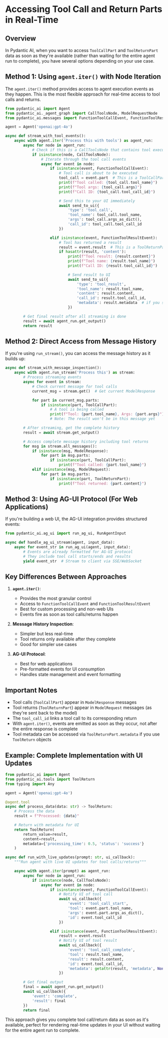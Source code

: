 # Accessing Tool Call and Return Parts in Real-Time

## Overview

In Pydantic AI, when you want to access `ToolCallPart` and `ToolReturnPart` data as soon as they're available (rather than waiting for the entire agent run to complete), you have several options depending on your use case.

## Method 1: Using `agent.iter()` with Node Iteration

The `agent.iter()` method provides access to agent execution events as they happen. This is the most flexible approach for real-time access to tool calls and returns.

```python
from pydantic_ai import Agent
from pydantic_ai._agent_graph import CallToolsNode, ModelRequestNode
from pydantic_ai.messages import FunctionToolCallEvent, FunctionToolResultEvent

agent = Agent('openai:gpt-4o')

async def stream_with_tool_events():
    async with agent.iter('Process this with tools') as agent_run:
        async for node in agent_run:
            # Check if this is a CallToolsNode that contains tool execution info
            if isinstance(node, CallToolsNode):
                # Iterate through the tool call events
                async for event in node:
                    if isinstance(event, FunctionToolCallEvent):
                        # Tool call is about to be executed
                        tool_call = event.part  # This is a ToolCallPart
                        print(f"Tool called: {tool_call.tool_name}")
                        print(f"Tool args: {tool_call.args}")
                        print(f"Call ID: {tool_call.tool_call_id}")

                        # Send this to your UI immediately
                        await send_to_ui({
                            'type': 'tool_call',
                            'tool_name': tool_call.tool_name,
                            'args': tool_call.args_as_dict(),
                            'call_id': tool_call.tool_call_id
                        })

                    elif isinstance(event, FunctionToolResultEvent):
                        # Tool has returned a result
                        result = event.result  # This is a ToolReturnPart or RetryPromptPart
                        if hasattr(result, 'content'):
                            print(f"Tool result: {result.content}")
                            print(f"Tool name: {result.tool_name}")
                            print(f"Call ID: {result.tool_call_id}")

                            # Send result to UI
                            await send_to_ui({
                                'type': 'tool_result',
                                'tool_name': result.tool_name,
                                'content': result.content,
                                'call_id': result.tool_call_id,
                                'metadata': result.metadata  # if you stored any metadata
                            })

        # Get final result after all streaming is done
        result = await agent_run.get_output()
        return result
```

## Method 2: Direct Access from Message History

If you're using `run_stream()`, you can access the message history as it builds up:

```python
async def stream_with_message_inspection():
    async with agent.run_stream('Process this') as stream:
        # Process streaming events
        async for event in stream:
            # Check current message for tool calls
            current_msg = stream.get()  # Get current ModelResponse

            for part in current_msg.parts:
                if isinstance(part, ToolCallPart):
                    # A tool is being called
                    print(f"Tool: {part.tool_name}, Args: {part.args}")
                    # Note: The result won't be in this message yet

        # After streaming, get the complete history
        result = await stream.get_output()

        # Access complete message history including tool returns
        for msg in stream.all_messages():
            if isinstance(msg, ModelResponse):
                for part in msg.parts:
                    if isinstance(part, ToolCallPart):
                        print(f"Tool called: {part.tool_name}")
            elif isinstance(msg, ModelRequest):
                for part in msg.parts:
                    if isinstance(part, ToolReturnPart):
                        print(f"Tool returned: {part.content}")
```

## Method 3: Using AG-UI Protocol (For Web Applications)

If you're building a web UI, the AG-UI integration provides structured events:

```python
from pydantic_ai.ag_ui import run_ag_ui, RunAgentInput

async def handle_ag_ui_stream(agent, input_data):
    async for event_str in run_ag_ui(agent, input_data):
        # Events are already formatted for AG-UI protocol
        # They include tool call starts/ends and results
        yield event_str  # Stream to client via SSE/WebSocket
```

## Key Differences Between Approaches

1. **`agent.iter()`**:
   - Provides the most granular control
   - Access to `FunctionToolCallEvent` and `FunctionToolResultEvent`
   - Best for custom processing and non-web UIs
   - Events fire as soon as tool calls/returns happen

2. **Message History Inspection**:
   - Simpler but less real-time
   - Tool returns only available after they complete
   - Good for simpler use cases

3. **AG-UI Protocol**:
   - Best for web applications
   - Pre-formatted events for UI consumption
   - Handles state management and event formatting

## Important Notes

- Tool calls (`ToolCallPart`) appear in `ModelResponse` messages
- Tool returns (`ToolReturnPart`) appear in `ModelRequest` messages (as they're sent back to the model)
- The `tool_call_id` links a tool call to its corresponding return
- With `agent.iter()`, events are emitted as soon as they occur, not after the entire response is complete
- Tool metadata can be accessed via `ToolReturnPart.metadata` if you use `ToolReturn` objects

## Example: Complete Implementation with UI Updates

```python
from pydantic_ai import Agent
from pydantic_ai.tools import ToolReturn
from typing import Any

agent = Agent('openai:gpt-4o')

@agent.tool
async def process_data(data: str) -> ToolReturn:
    # Process the data
    result = f"Processed: {data}"

    # Return with metadata for UI
    return ToolReturn(
        return_value=result,
        content=result,
        metadata={'processing_time': 0.5, 'status': 'success'}
    )

async def run_with_live_updates(prompt: str, ui_callback):
    """Run agent with live UI updates for tool calls/returns"""

    async with agent.iter(prompt) as agent_run:
        async for node in agent_run:
            if isinstance(node, CallToolsNode):
                async for event in node:
                    if isinstance(event, FunctionToolCallEvent):
                        # Notify UI of tool call
                        await ui_callback({
                            'event': 'tool_call_start',
                            'tool': event.part.tool_name,
                            'args': event.part.args_as_dict(),
                            'id': event.tool_call_id
                        })

                    elif isinstance(event, FunctionToolResultEvent):
                        result = event.result
                        # Notify UI of tool result
                        await ui_callback({
                            'event': 'tool_call_complete',
                            'tool': result.tool_name,
                            'result': result.content,
                            'id': event.tool_call_id,
                            'metadata': getattr(result, 'metadata', None)
                        })

        # Get final output
        final = await agent_run.get_output()
        await ui_callback({
            'event': 'complete',
            'result': final
        })
        return final
```

This approach gives you complete tool call/return data as soon as it's available, perfect for rendering real-time updates in your UI without waiting for the entire agent run to complete.